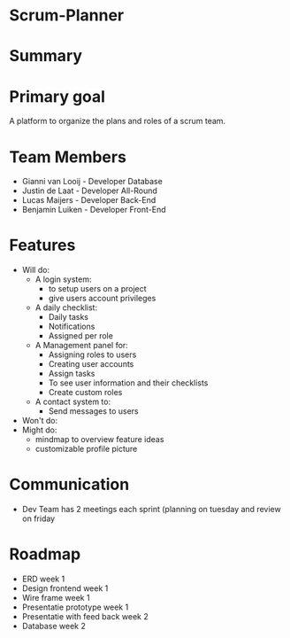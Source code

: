 # Scrum-Planner

# Summary

# Primary goal
  A platform to organize the plans and roles of a scrum team.

# Team Members
  * Gianni van Looij - Developer Database
  * Justin de Laat - Developer All-Round
  * Lucas Maijers - Developer Back-End
  * Benjamin Luiken - Developer Front-End

# Features
  * Will do: 
    * A login system:
      * to setup users on a project
      * give users account privileges
    * A daily checklist:
      * Daily tasks
      * Notifications
      * Assigned per role
    * A Management panel for:
      * Assigning roles to users
      * Creating user accounts
      * Assign tasks
      * To see user information and their checklists
      * Create custom roles
    * A contact system to:
      * Send messages to users
  * Won't do:
  * Might do:
    * mindmap to overview feature ideas 
    * customizable profile picture

# Communication
  * Dev Team has 2 meetings each sprint (planning on tuesday and review on friday

# Roadmap
  * ERD                        week 1
  * Design frontend            week 1
  * Wire frame                 week 1
  * Presentatie prototype      week 1
  * Presentatie with feed back week 2
  * Database                   week 2
  
  
